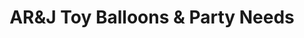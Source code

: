 ---
title: "AR&J Toy Balloons & Party Needs"
url: /bay/arundj-toy-balloons-und-party-needs/
shop: Partyzubehör
---